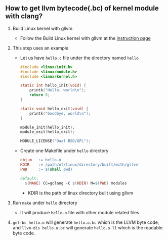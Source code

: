 How to get llvm bytecode(.bc) of kernel module with clang?
---

1. Build Linux kernel with gllvm
    - Follow the Build Linux kernel with gllvm at the [instruction page](kernel-build-with-clang.md)

2. This step uses an example
    - Let us have ``hello.c`` file under the directory named ``hello``
        ```c
        #include <linux/init.h>
        #include <linux/module.h>
        #include <linux/kernel.h>

        static int hello_init(void) {
            printk("Hello, world\n");
            return 0;
        }

        static void hello_exit(void) {
            printk("Goodbye, world\n");
        }

        module_init(hello_init);
        module_exit(hello_exit);

        MODULE_LICENSE("Dual BSD/GPL");
        ```
    - Create one Makefile under ``hello`` directory
        ```Makefile
        obj-m   := hello.o
        KDIR    := /path/of/linux/directory/built/with/gllvm
        PWD     := $(shell pwd)

        default:
          $(MAKE) CC=gclang -C $(KDIR) M=$(PWD) modules

        ```
      - KDIR is the path of linux directory built using gllvm
      
    
3. Run ``make`` under ``hello`` directory
    - It will produce ``hello.o`` file with other module related files
    
4. ``get-bc hello.o`` will generate ``hello.o.bc`` which is the LLVM byte code, and ``llvm-dis hello.o.bc`` will generate ``hello.o.ll`` which is the readable byte code.
